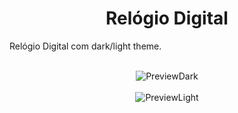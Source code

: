 <h1 align="center">Relógio Digital</h1>
Relógio Digital com dark/light theme.
<br><br>

<div align="center">

![PreviewDark](https://i.imgur.com/OFzeFBU.png)
<br><br>
![PreviewLight](https://i.imgur.com/agyd25v.png)

</div>

